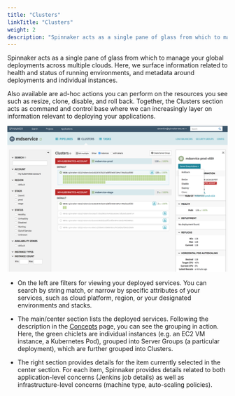 ```yaml
---
title: "Clusters"
linkTitle: "Clusters"
weight: 2
description: "Spinnaker acts as a single pane of glass from which to manage your global deployments across multiple clouds. The Clusters section of the UI acts as command and control base where we can increasingly layer on information relevant to deploying your applications."
---
```


Spinnaker acts as a single pane of glass from which to manage your global deployments across multiple clouds. Here, we surface information related to health and status of running environments, and metadata around deployments and individual instances.

Also available are ad-hoc actions you can perform on the resources you see such as resize, clone, disable, and roll back. Together, the Clusters section acts as command and control base where we can increasingly layer on information relevant to deploying your applications.

<!-- TODO(stevenkim): better screenshot with multi-cloud, multi-region -->
![](clusters.png)

* On the left are filters for viewing your deployed services. You can search by string match, or narrow by specific attributes of your services, such as cloud platform, region, or your designated environments and stacks.

* The main/center section lists the deployed services. Following the description in the [Concepts](/docs/concepts/) page, you can see the grouping in action. Here, the green chiclets are individual instances (e.g. an EC2 VM instance, a Kubernetes Pod), grouped into Server Groups (a particular deployment), which are further grouped into Clusters.

* The right section provides details for the item currently selected in the center section. For each item, Spinnaker provides details related to both application-level concerns (Jenkins job details) as well as infrastructure-level concerns (machine type, auto-scaling policies).
